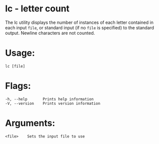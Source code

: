 # lc - letter count

The lc utility displays the number of instances of each letter contained in each input `file`, or standard input (if no `file` is specified) to the standard output. Newline characters are not counted.

# Usage:

    lc [file]

# Flags:

    -h, --help       Prints help information
    -V, --version    Prints version information

# Arguments:

    <file>    Sets the input file to use
